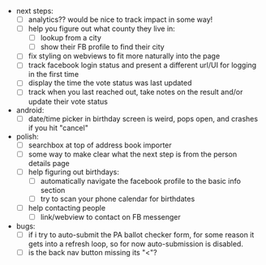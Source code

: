 - next steps:
  - [ ] analytics?? would be nice to track impact in some way!
  - [ ] help you figure out what county they live in:
     - [ ] lookup from a city 
     - [ ] show their FB profile to find their city
  - [ ] fix styling on webviews to fit more naturally into the page
  - [ ] track facebook login status and present a different url/UI for logging in the first time
  - [ ] display the time the vote status was last updated
  - [ ] track when you last reached out, take notes on the result and/or update their vote status

- android:
  - [ ] date/time picker in birthday screen is weird, pops open, and crashes if you hit "cancel"

- polish:
  - [ ] searchbox at top of address book importer
  - [ ] some way to make clear what the next step is from the person details page
  - [ ] help figuring out birthdays:
     - [ ] automatically navigate the facebook profile to the basic info section
     - [ ] try to scan your phone calendar for birthdates
  - [ ] help contacting people
     - [ ] link/webview to contact on FB messenger

- bugs:
  - [ ] if i try to auto-submit the PA ballot checker form, for some reason it gets into a refresh loop, so for now auto-submission is disabled.
  - [ ] is the back nav button missing its "<"?